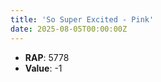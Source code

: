 ```yaml
---
title: 'So Super Excited - Pink'
date: 2025-08-05T00:00:00Z
---
```

- **RAP**: 5778
- **Value**: -1
